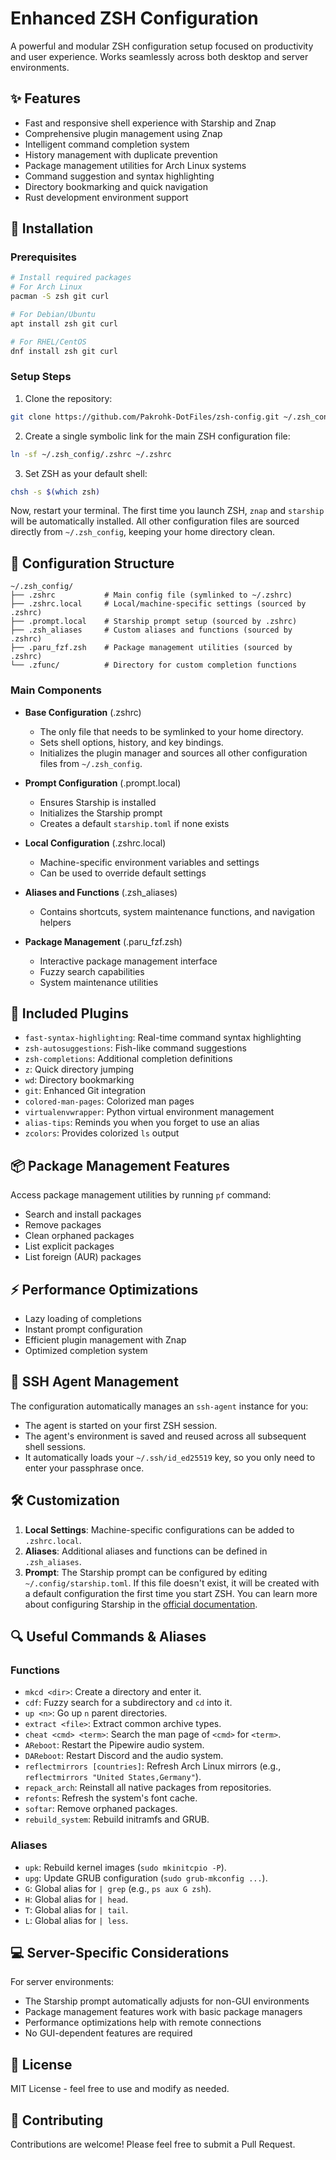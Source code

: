 # Enhanced ZSH Configuration

A powerful and modular ZSH configuration setup focused on productivity and user experience. Works seamlessly across both desktop and server environments.

## ✨ Features

- Fast and responsive shell experience with Starship and Znap
- Comprehensive plugin management using Znap
- Intelligent command completion system
- History management with duplicate prevention
- Package management utilities for Arch Linux systems
- Command suggestion and syntax highlighting
- Directory bookmarking and quick navigation
- Rust development environment support

## 🚀 Installation

### Prerequisites

```bash
# Install required packages
# For Arch Linux
pacman -S zsh git curl

# For Debian/Ubuntu
apt install zsh git curl

# For RHEL/CentOS
dnf install zsh git curl
```

### Setup Steps

1. Clone the repository:
```bash
git clone https://github.com/Pakrohk-DotFiles/zsh-config.git ~/.zsh_config
```

2. Create a single symbolic link for the main ZSH configuration file:
```bash
ln -sf ~/.zsh_config/.zshrc ~/.zshrc
```

3. Set ZSH as your default shell:
```bash
chsh -s $(which zsh)
```

Now, restart your terminal. The first time you launch ZSH, `znap` and `starship` will be automatically installed. All other configuration files are sourced directly from `~/.zsh_config`, keeping your home directory clean.

## 🔧 Configuration Structure

```
~/.zsh_config/
├── .zshrc           # Main config file (symlinked to ~/.zshrc)
├── .zshrc.local     # Local/machine-specific settings (sourced by .zshrc)
├── .prompt.local    # Starship prompt setup (sourced by .zshrc)
├── .zsh_aliases     # Custom aliases and functions (sourced by .zshrc)
├── .paru_fzf.zsh    # Package management utilities (sourced by .zshrc)
└── .zfunc/          # Directory for custom completion functions
```

### Main Components

- **Base Configuration** (.zshrc)
  - The only file that needs to be symlinked to your home directory.
  - Sets shell options, history, and key bindings.
  - Initializes the plugin manager and sources all other configuration files from `~/.zsh_config`.

- **Prompt Configuration** (.prompt.local)
  - Ensures Starship is installed
  - Initializes the Starship prompt
  - Creates a default `starship.toml` if none exists

- **Local Configuration** (.zshrc.local)
  - Machine-specific environment variables and settings
  - Can be used to override default settings

- **Aliases and Functions** (.zsh_aliases)
  - Contains shortcuts, system maintenance functions, and navigation helpers

- **Package Management** (.paru_fzf.zsh)
  - Interactive package management interface
  - Fuzzy search capabilities
  - System maintenance utilities

## 🔌 Included Plugins

- `fast-syntax-highlighting`: Real-time command syntax highlighting
- `zsh-autosuggestions`: Fish-like command suggestions
- `zsh-completions`: Additional completion definitions
- `z`: Quick directory jumping
- `wd`: Directory bookmarking
- `git`: Enhanced Git integration
- `colored-man-pages`: Colorized man pages
- `virtualenvwrapper`: Python virtual environment management
- `alias-tips`: Reminds you when you forget to use an alias
- `zcolors`: Provides colorized `ls` output

## 📦 Package Management Features

Access package management utilities by running `pf` command:

- Search and install packages
- Remove packages
- Clean orphaned packages
- List explicit packages
- List foreign (AUR) packages

## ⚡ Performance Optimizations

- Lazy loading of completions
- Instant prompt configuration
- Efficient plugin management with Znap
- Optimized completion system

## 🔐 SSH Agent Management

The configuration automatically manages an `ssh-agent` instance for you:
- The agent is started on your first ZSH session.
- The agent's environment is saved and reused across all subsequent shell sessions.
- It automatically loads your `~/.ssh/id_ed25519` key, so you only need to enter your passphrase once.

## 🛠 Customization

1. **Local Settings**: Machine-specific configurations can be added to `.zshrc.local`.
2. **Aliases**: Additional aliases and functions can be defined in `.zsh_aliases`.
3. **Prompt**: The Starship prompt can be configured by editing `~/.config/starship.toml`. If this file doesn't exist, it will be created with a default configuration the first time you start ZSH. You can learn more about configuring Starship in the [official documentation](https://starship.rs/config/).

## 🔍 Useful Commands & Aliases

### Functions
- `mkcd <dir>`: Create a directory and enter it.
- `cdf`: Fuzzy search for a subdirectory and `cd` into it.
- `up <n>`: Go up `n` parent directories.
- `extract <file>`: Extract common archive types.
- `cheat <cmd> <term>`: Search the man page of `<cmd>` for `<term>`.
- `AReboot`: Restart the Pipewire audio system.
- `DAReboot`: Restart Discord and the audio system.
- `reflectmirrors [countries]`: Refresh Arch Linux mirrors (e.g., `reflectmirrors "United States,Germany"`).
- `repack_arch`: Reinstall all native packages from repositories.
- `refonts`: Refresh the system's font cache.
- `softar`: Remove orphaned packages.
- `rebuild_system`: Rebuild initramfs and GRUB.

### Aliases
- `upk`: Rebuild kernel images (`sudo mkinitcpio -P`).
- `upg`: Update GRUB configuration (`sudo grub-mkconfig ...`).
- `G`: Global alias for `| grep` (e.g., `ps aux G zsh`).
- `H`: Global alias for `| head`.
- `T`: Global alias for `| tail`.
- `L`: Global alias for `| less`.

## 💻 Server-Specific Considerations

For server environments:
- The Starship prompt automatically adjusts for non-GUI environments
- Package management features work with basic package managers
- Performance optimizations help with remote connections
- No GUI-dependent features are required

## 📝 License

MIT License - feel free to use and modify as needed.

## 🤝 Contributing

Contributions are welcome! Please feel free to submit a Pull Request.
